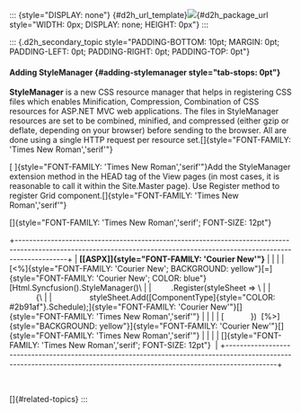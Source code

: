 ::: {style="DISPLAY: none"}
[](ms-xhelp:///?Id=d2h_url_template){#d2h_url_template}![](!package_url!){#d2h_package_url style="WIDTH: 0px; DISPLAY: none; HEIGHT: 0px"}
:::

::: {.d2h_secondary_topic style="PADDING-BOTTOM: 10pt; MARGIN: 0pt; PADDING-LEFT: 0pt; PADDING-RIGHT: 0pt; PADDING-TOP: 0pt"}
#### Adding StyleManager {#adding-stylemanager style="tab-stops: 0pt"}

**StyleManager** is a new CSS resource manager that helps in registering CSS files which enables Minification, Compression, Combination of CSS resources for ASP.NET MVC web applications. The files in StyleManager resources are set to be combined, minified, and compressed (either gzip or deflate, depending on your browser) before sending to the browser. All are done using a single HTTP request per resource set.[]{style="FONT-FAMILY: 'Times New Roman','serif'"}

[ ]{style="FONT-FAMILY: 'Times New Roman','serif'"}Add the StyleManager extension method in the HEAD tag of the View pages (in most cases, it is reasonable to call it within the Site.Master page). Use Register method to register Grid component.[]{style="FONT-FAMILY: 'Times New Roman','serif'"}

[]{style="FONT-FAMILY: 'Times New Roman','serif'; FONT-SIZE: 12pt"} 

+--------------------------------------------------------------------------------------------------------------------------------------------------------------------------+
| **[\[ASPX\]]{style="FONT-FAMILY: 'Courier New'"}**                                                                                                                       |
|                                                                                                                                                                          |
| [\<%]{style="FONT-FAMILY: 'Courier New'; BACKGROUND: yellow"}[=]{style="FONT-FAMILY: 'Courier New'; COLOR: blue"}[Html.Syncfusion().StyleManager()\                      |
|         .Register(styleSheet =\> \                                                                                                                                       |
|             {\                                                                                                                                                           |
|                 styleSheet.Add([ComponentType]{style="COLOR: #2b91af"}.Schedule);]{style="FONT-FAMILY: 'Courier New'"}[]{style="FONT-FAMILY: 'Times New Roman','serif'"} |
|                                                                                                                                                                          |
| [            })  [%\>]{style="BACKGROUND: yellow"}]{style="FONT-FAMILY: 'Courier New'"}[]{style="FONT-FAMILY: 'Times New Roman','serif'"}                                |
|                                                                                                                                                                          |
| []{style="FONT-FAMILY: 'Times New Roman','serif'; FONT-SIZE: 12pt"}                                                                                                      |
+--------------------------------------------------------------------------------------------------------------------------------------------------------------------------+

 

[]{#related-topics}
:::
